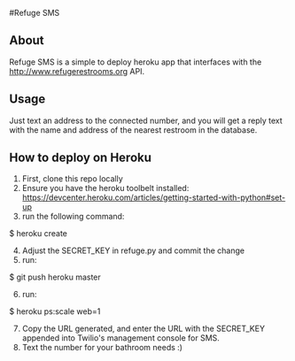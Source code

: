 #Refuge SMS

## About

Refuge SMS is a simple to deploy heroku app that interfaces with the
http://www.refugerestrooms.org API.

## Usage

Just text an address to the connected number, and you will get a reply text
with the name and address of the nearest restroom in the database.

## How to deploy on Heroku

1. First, clone this repo locally
2. Ensure you have the heroku toolbelt installed: https://devcenter.heroku.com/articles/getting-started-with-python#set-up
3. run the following command:

  $ heroku create

4. Adjust the SECRET_KEY in refuge.py and commit the change
5. run:

  $ git push heroku master

6. run:

  $ heroku ps:scale web=1

7. Copy the URL generated, and enter the URL with the SECRET_KEY appended into Twilio's management console for SMS. 
8. Text the number for your bathroom needs :)
